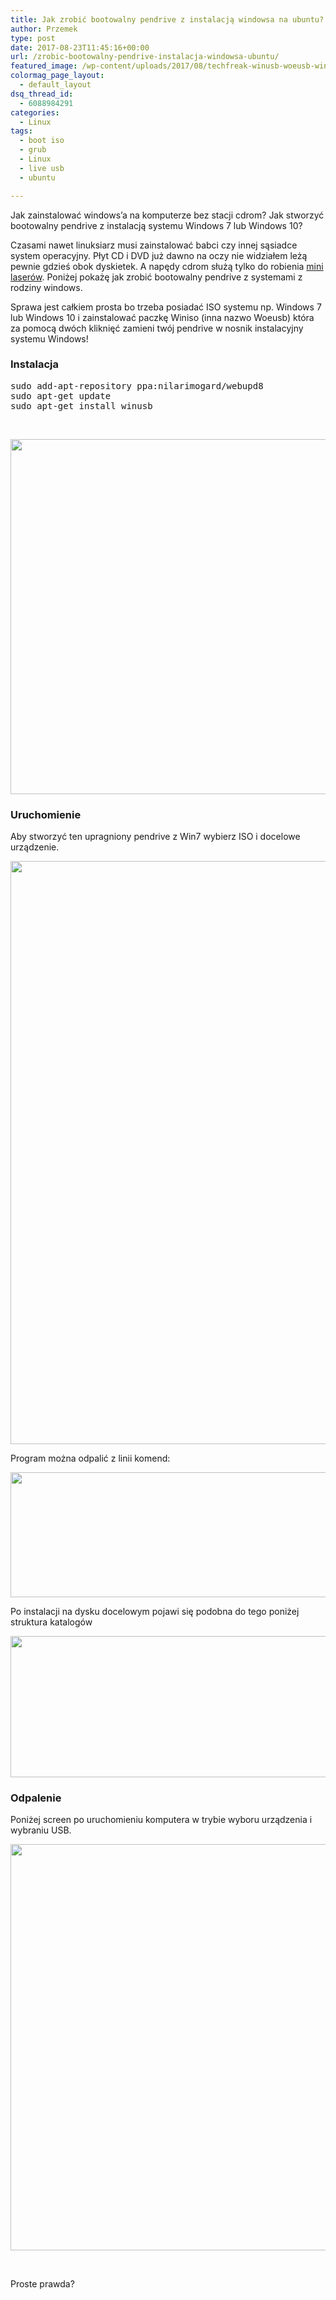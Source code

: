 ```yaml
---
title: Jak zrobić bootowalny pendrive z instalacją windowsa na ubuntu?
author: Przemek
type: post
date: 2017-08-23T11:45:16+00:00
url: /zrobic-bootowalny-pendrive-instalacja-windowsa-ubuntu/
featured_image: /wp-content/uploads/2017/08/techfreak-winusb-woeusb-windows-instalation-pendrive1_1.jpg
colormag_page_layout:
  - default_layout
dsq_thread_id:
  - 6088984291
categories:
  - Linux
tags:
  - boot iso
  - grub
  - Linux
  - live usb
  - ubuntu

---
```

Jak zainstalować windows&#8217;a na komputerze bez stacji cdrom? Jak stworzyć bootowalny pendrive z instalacją systemu Windows 7 lub Windows 10?

<!--more-->

Czasami nawet linuksiarz musi zainstalować babci czy innej sąsiadce system operacyjny. Płyt CD i DVD już dawno na oczy nie widziałem leżą pewnie gdzieś obok dyskietek. A napędy cdrom służą tylko do robienia [mini laserów][1]. Poniżej pokażę jak zrobić bootowalny pendrive z systemami z rodziny windows.

Sprawa jest całkiem prosta bo trzeba posiadać ISO systemu np. Windows 7 lub Windows 10 i zainstalować paczkę Winiso (inna nazwo Woeusb) która za pomocą dwóch kliknięć zamieni twój pendrive w nosnik instalacyjny systemu Windows!

### Instalacja

<pre>sudo add-apt-repository ppa:nilarimogard/webupd8 
sudo apt-get update 
sudo apt-get install winusb</pre>

&nbsp;

[<img class="aligncenter size-full wp-image-13094" src="//techfreak.pl/wp-content/uploads/2017/08/techfreak-winusb-woeusb-windows-instalation-pendrive3_1.jpg" alt="" width="1000" height="568" />][2]

### Uruchomienie

Aby stworzyć ten upragniony pendrive z Win7 wybierz ISO i docelowe urządzenie.

[<img class="aligncenter wp-image-13091 size-large" src="//techfreak.pl/wp-content/uploads/2017/08/techfreak-winusb-woeusb-windows-instalation-pendrive0_1-878x1024.jpg" alt="" width="800" height="933" />][3]

Program można odpalić z linii komend:

[<img class="aligncenter size-full wp-image-13095" src="//techfreak.pl/wp-content/uploads/2017/08/techfreak-winusb-woeusb-windows-instalation-pendrive4_1.jpg" alt="" width="1000" height="200" />][4]

Po instalacji na dysku docelowym pojawi się podobna do tego poniżej struktura katalogów

[<img class="aligncenter size-full wp-image-13093" src="//techfreak.pl/wp-content/uploads/2017/08/techfreak-winusb-woeusb-windows-instalation-pendrive2_1.jpg" alt="" width="1000" height="226" />][5]

### Odpalenie

Poniżej screen po uruchomieniu komputera w trybie wyboru urządzenia i wybraniu USB.

[<img class="aligncenter size-full wp-image-13092" src="//techfreak.pl/wp-content/uploads/2017/08/techfreak-winusb-woeusb-windows-instalation-pendrive1_1.jpg" alt="" width="1000" height="650" />][6]

&nbsp;

Proste prawda?

 [1]: //techfreak.pl/mini-laser-grawerowania-test/
 [2]: //techfreak.pl/wp-content/uploads/2017/08/techfreak-winusb-woeusb-windows-instalation-pendrive3_1.jpg
 [3]: //techfreak.pl/wp-content/uploads/2017/08/techfreak-winusb-woeusb-windows-instalation-pendrive0_1.jpg
 [4]: //techfreak.pl/wp-content/uploads/2017/08/techfreak-winusb-woeusb-windows-instalation-pendrive4_1.jpg
 [5]: //techfreak.pl/wp-content/uploads/2017/08/techfreak-winusb-woeusb-windows-instalation-pendrive2_1.jpg
 [6]: //techfreak.pl/wp-content/uploads/2017/08/techfreak-winusb-woeusb-windows-instalation-pendrive1_1.jpg